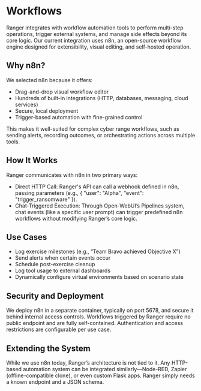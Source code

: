 # Workflows

Ranger integrates with workflow automation tools to perform multi-step operations, trigger external systems, and manage side effects beyond its core logic. Our current integration uses n8n, an open-source workflow engine designed for extensibility, visual editing, and self-hosted operation.

## Why n8n?

We selected n8n because it offers:

- Drag-and-drop visual workflow editor
- Hundreds of built-in integrations (HTTP, databases, messaging, cloud services)
- Secure, local deployment
- Trigger-based automation with fine-grained control

This makes it well-suited for complex cyber range workflows, such as sending alerts, recording outcomes, or orchestrating actions across multiple tools.

## How It Works

Ranger communicates with n8n in two primary ways:

- Direct HTTP Call: Ranger's API can call a webhook defined in n8n, passing parameters (e.g., { "user": "Alpha", "event": "trigger_ransomware" }).
- Chat-Triggered Execution: Through Open-WebUI’s Pipelines system, chat events (like a specific user prompt) can trigger predefined n8n workflows without modifying Ranger’s core logic.

## Use Cases

- Log exercise milestones (e.g., “Team Bravo achieved Objective X”)
- Send alerts when certain events occur
- Schedule post-exercise cleanup
- Log tool usage to external dashboards
- Dynamically configure virtual environments based on scenario state

## Security and Deployment

We deploy n8n in a separate container, typically on port 5678, and secure it behind internal access controls. Workflows triggered by Ranger require no public endpoint and are fully self-contained. Authentication and access restrictions are configurable per use case.

## Extending the System

While we use n8n today, Ranger’s architecture is not tied to it. Any HTTP-based automation system can be integrated similarly—Node-RED, Zapier (offline-compatible clone), or even custom Flask apps. Ranger simply needs a known endpoint and a JSON schema.